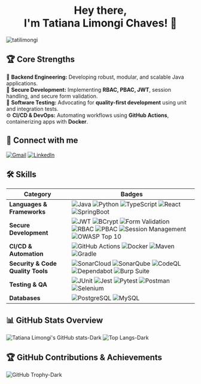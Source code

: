 <h1 align="center">Hey there,<br />
I'm Tatiana Limongi Chaves! 👋</h1>
<p align="left">
  <img src="https://komarev.com/ghpvc/?username=tatilimongi&label=Profile%20views&color=0e75b6&style=flat" alt="tatilimongi" />
</p>

## 🏆 Core Strengths

📌 **Backend Engineering:** Developing robust, modular, and scalable Java applications.  
🔐 **Secure Development:** Implementing **RBAC, PBAC, JWT**, session handling, and secure form validation.  
🧪 **Software Testing:** Advocating for **quality-first development** using unit and integration tests.  
⚙️ **CI/CD & DevOps:** Automating workflows using **GitHub Actions**, containerizing apps with **Docker**.  

## 📡 Connect with me

[![Gmail](https://img.shields.io/badge/tatianalimongi@gmail.com-gray?logo=gmail&labelColor=gray)](mailto:tatianalimongi@gmail.com)
[![LinkedIn](https://img.shields.io/badge/LinkedIn-gray?logo=linkedin&logoColor&labelColor=%230A66C2)](https://linkedin.com/in/tatiana-limongi-chaves)

## 🛠️ Skills

| **Category**              | **Badges**                                                                                                                                                                                   |
|---------------------------|-----------------------------------------------------------------------------------------------------------------------------------------------------------------------------------------------|
| **Languages & Frameworks** | ![Java](https://img.shields.io/badge/Java-gray?logo=java) ![Python](https://img.shields.io/badge/Python-gray?logo=python) ![TypeScript](https://img.shields.io/badge/TypeScript-gray?logo=typescript) ![React](https://img.shields.io/badge/React-gray?logo=react) ![SpringBoot](https://img.shields.io/badge/SpringBoot-gray?logo=springboot) |
| **Secure Development**    | ![JWT](https://img.shields.io/badge/JWT-gray?logo=jsonwebtokens) ![BCrypt](https://img.shields.io/badge/BCrypt-gray?logo=lock) ![Form Validation](https://img.shields.io/badge/Form_Validation-gray?logo=javascript) ![RBAC](https://img.shields.io/badge/RBAC-gray) ![PBAC](https://img.shields.io/badge/PBAC-gray) ![Session Management](https://img.shields.io/badge/Session-gray) ![OWASP Top 10](https://img.shields.io/badge/OWASP_Top_10-gray?logo=owasp) |
| **CI/CD & Automation**    | ![GitHub Actions](https://img.shields.io/badge/GitHub_Actions-gray?logo=githubactions) ![Docker](https://img.shields.io/badge/Docker-gray?logo=docker) ![Maven](https://img.shields.io/badge/Maven-gray?logo=apachemaven) ![Gradle](https://img.shields.io/badge/Gradle-gray?logo=gradle) |
| **Security & Code Quality Tools** | ![SonarCloud](https://img.shields.io/badge/SonarCloud-gray?logo=sonarcloud) ![SonarQube](https://img.shields.io/badge/SonarQube-gray?logo=sonarqube) ![CodeQL](https://img.shields.io/badge/CodeQL-gray?logo=github) ![Dependabot](https://img.shields.io/badge/Dependabot-gray?logo=dependabot&logoColor=white) ![Burp Suite](https://img.shields.io/badge/Burp_Suite-gray?logo=burpsuite&logoColor=blue) |
| **Testing & QA**          | ![JUnit](https://img.shields.io/badge/JUnit-gray?logo=java&logoColor=white&labelColor=25A162) ![Jest](https://img.shields.io/badge/Jest-gray?logo=jest&logoColor=white&labelColor=C21325) ![Pytest](https://img.shields.io/badge/Pytest-gray?logo=pytest&logoColor=white&labelColor=0A9EDC) ![Postman](https://img.shields.io/badge/Postman-gray?logo=postman) ![Selenium](https://img.shields.io/badge/Selenium-gray?logo=selenium) |
| **Databases**             | ![PostgreSQL](https://img.shields.io/badge/PostgreSQL-gray?logo=postgresql) ![MySQL](https://img.shields.io/badge/MySQL-gray?logo=mysql) |


## 📊 GitHub Stats Overview

![Tatiana Limongi's GitHub stats-Dark](https://github-readme-stats.vercel.app/api?username=tatilimongi&show_icons=true&rank_icon=github&theme=dark#gh-dark-mode-only) ![Top Langs-Dark](https://github-readme-stats.vercel.app/api/top-langs/?username=tatilimongi&layout=compact&theme=dark#gh-dark-mode-only)

## 🏆 GitHub Contributions & Achievements

![GitHub Trophy-Dark](https://github-trophies.vercel.app/?username=tatilimongi&row=1&margin-w=15&margin-h=15&theme=onestar#gh-dark-mode-only)

